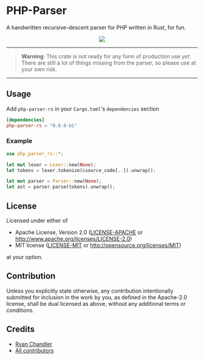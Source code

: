 # PHP-Parser

A handwritten recursive-descent parser for PHP written in Rust, for fun.

<p align="center">
    <a href="https://justforfunnoreally.dev/">
        <img src="https://img.shields.io/badge/justforfunnoreally-dev-9ff">
    </a>
</p>


---

> **Warning**: This crate is not ready for any form of production use _yet_. There are still a lot of things missing from the parser, so please use at your own risk.

---

## Usage

Add `php-parser-rs` in your `Cargo.toml`'s `dependencies` section

```toml
[dependencies]
php-parser-rs = "0.0.0-b1"
```

### Example

```rust
use php_parser_rs::*;

let mut lexer = Lexer::new(None);
let tokens = lexer.tokenize(&source_code[..]).unwrap();

let mut parser = Parser::new(None);
let ast = parser.parse(tokens).unwrap();
```


## License

Licensed under either of

 * Apache License, Version 2.0
   ([LICENSE-APACHE](LICENSE-APACHE) or http://www.apache.org/licenses/LICENSE-2.0)
 * MIT license
   ([LICENSE-MIT](LICENSE-MIT) or http://opensource.org/licenses/MIT)

at your option.

## Contribution

Unless you explicitly state otherwise, any contribution intentionally submitted
for inclusion in the work by you, as defined in the Apache-2.0 license, shall be
dual licensed as above, without any additional terms or conditions.

## Credits

* [Ryan Chandler](https://github.com/ryangjchandler)
* [All contributors](https://github.com/ryangjchandler/php-parser-rs/graphs/contributors)

